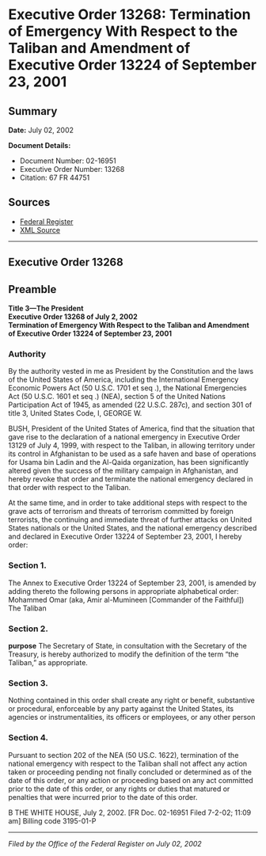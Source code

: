 # Executive Order 13268: Termination of Emergency With Respect to the Taliban and Amendment of Executive Order 13224 of September 23, 2001

## Summary

**Date:** July 02, 2002

**Document Details:**
- Document Number: 02-16951
- Executive Order Number: 13268
- Citation: 67 FR 44751

## Sources
- [Federal Register](https://www.federalregister.gov/documents/2002/07/03/02-16951/termination-of-emergency-with-respect-to-the-taliban-and-amendment-of-executive-order-13224-of)
- [XML Source](https://www.federalregister.gov/documents/full_text/xml/2002/07/03/02-16951.xml)

---

## Executive Order 13268

## Preamble

**Title 3—The President**  
**Executive Order 13268 of July 2, 2002**  
**Termination of Emergency With Respect to the Taliban and Amendment of Executive Order 13224 of September 23, 2001**

### Authority

By the authority vested in me as President by the Constitution and the laws of the United States of America, including the International Emergency Economic Powers Act (50 U.S.C. 1701 
et seq
.), the National Emergencies Act (50 U.S.C. 1601 
et seq
.) (NEA), section 5 of the United Nations Participation Act of 1945, as amended (22 U.S.C. 287c), and section 301 of title 3, United States Code,
I, GEORGE W.

BUSH, President of the United States of America, find that the situation that gave rise to the declaration of a national emergency in Executive Order 13129 of July 4, 1999, with respect to the Taliban, in allowing territory under its control in Afghanistan to be used as a safe haven and base of operations for Usama bin Ladin and the Al-Qaida organization, has been significantly altered given the success of the military campaign in Afghanistan, and hereby revoke that order and terminate the national emergency declared in that order with respect to the Taliban.

At the same time, and in order to take additional steps with respect to the grave acts of terrorism and threats of terrorism committed by foreign terrorists, the continuing and immediate threat of further attacks on United States nationals or the United States, and the national emergency described and declared in Executive Order 13224 of September 23, 2001, I hereby order:
### Section 1.

The Annex to Executive Order 13224 of September 23, 2001, is amended by adding thereto the following persons in appropriate alphabetical order:
Mohammed Omar (aka, Amir al-Mumineen [Commander of the Faithful])
The Taliban
### Section 2.

**purpose**
 The Secretary of State, in consultation with the Secretary of the Treasury, is hereby authorized to modify the definition of the term “the Taliban,” as appropriate.
### Section 3.

Nothing contained in this order shall create any right or benefit, substantive or procedural, enforceable by any party against the United States, its agencies or instrumentalities, its officers or employees, or any other person
### Section 4.

Pursuant to section 202 of the NEA (50 US.C. 1622), termination of the national emergency with respect to the Taliban shall not affect any action taken or proceeding pending not finally concluded or determined as of the date of this order, or any action or proceeding based on any act committed prior to the date of this order, or any rights or duties that matured or penalties that were incurred prior to the date of this order.

B
THE WHITE HOUSE,
July 2, 2002.
[FR Doc. 02-16951
Filed 7-2-02; 11:09 am]
Billing code 3195-01-P

---

*Filed by the Office of the Federal Register on July 02, 2002*
